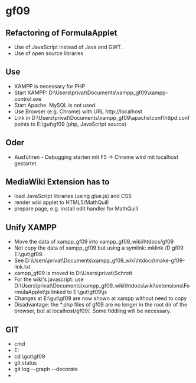 # gf09
## Refactoring of FormulaApplet
* Use of JavaScript instead of Java and GWT. 
* Use of open source libraries
## Use
* XAMPP is necessary for PHP
* Start XAMPP: D:\Users\privat\Documents\xampp_gf09\xampp-control.exe
* Start Apache. MySQL is not used
* Use Browser (e.g. Chrome) with URL http://localhost
* Link in D:\Users\privat\Documents\xampp_gf09\apache\conf\httpd.conf points to E:\gut\gf09 (php, JavaScript source)
## Oder
* Ausführen - Debugging starten mit F5 -> Chrome wird mit localhost gestartet.
## MediaWiki Extension has to
* load JavaScript libraries (using glue.js) and CSS
* render wiki applet to HTML5/MathQuill
* prepare page, e.g. install edit handler for MathQuill
## Unify XAMPP
* Move the data of xampp_gf09 into xampp_gf09_wiki/htdocs/gf09
* Not copy the data of xampp_gf09 but using a symlink: mklink /D gf09 E:\gut\gf09. 
* See D:\Users\privat\Documents\xampp_gf09_wiki\htdocs\make-gf09-link.txt
* xampp_gf09 is moved to D:\Users\privat\Schrott
* For the wiki's javascript: use D:\Users\privat\Documents\xampp_gf09_wiki\htdocs\wiki\extensions\FormulaApplet\js linked to E:\gut\gf09\js
* Changes at E:\gut\gf09 are now shown at xampp without need to copy
* Disadvantage: the *.php files of gf09 are no longer in the root dir of the browser, but at localhost/gf09/. Some fiddling will be necessary.

## GIT
* cmd
* E:
* cd \gut\gf09
* git status
* git log --graph --decorate
* 